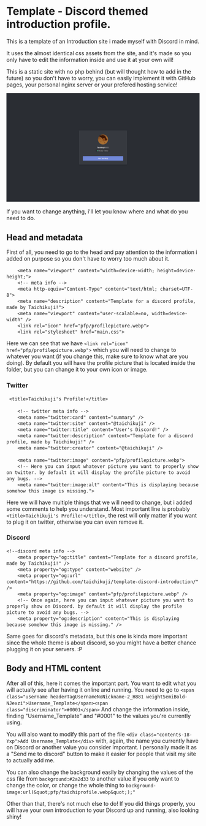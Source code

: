 # Template - Discord themed introduction profile.
This is a template of an Introduction site i made myself with Discord in mind.

It uses the almost identical css assets from the site, and it's made so you only have to edit the information inside and use it at your own will!

This is a static site with no php behind (but will thought how to add in the future) so you don't have to worry, you can easily implement it with GitHub pages, your personal nginx server or your prefered hosting service!


![This is how the site looks!](readme-content/preview.png)

If you want to change anything, i'll let you know where and what do you need to do.
## Head and metadata
First of all, you need to go to the head and pay attention to the information i added on purpose so you don't have to worry too much about it.

```
    <meta name="viewport" content="width=device-width; height=device-height;">
    <!-- meta info -->
    <meta http-equiv="Content-Type" content="text/html; charset=UTF-8">
    <meta name="description" content="Template for a discord profile, made by Taichikuji!">
    <meta name="viewport" content="user-scalable=no, width=device-width" />
	<link rel="icon" href="pfp/profilepicture.webp">
    <link rel="stylesheet" href="main.css">
```

Here we can see that we have ``<link rel="icon" href="pfp/profilepicture.webp">`` which you will need to change to whatever you want (if you change this, make sure to know what are you doing). By default you will have the profile picture that is located inside the folder, but you can change it to your own icon or image.
### Twitter
```
 <title>Taichikuji's Profile!</title>

    <!-- twitter meta info -->
    <meta name="twitter:card" content="summary" />
    <meta name="twitter:site" content="@taichikuji" />
    <meta name="twitter:title" content="User's Discord!" />
    <meta name="twitter:description" content="Template for a discord profile, made by Taichikuji!" />
    <meta name="twitter:creator" content="@taichikuji" />

    <meta name="twitter:image" content="pfp/profilepicture.webp">
    <!-- Here you can input whatever picture you want to properly show on twitter. by default it will display the profile picture to avoid any bugs. -->
    <meta name="twitter:image:alt" content="This is displaying because somehow this image is missing.">

```

Here we will have multiple things that we will need to change, but i added some comments to help you understand. Most important line is probably ``<title>Taichikuji's Profile!</title>``, the rest will only matter if you want to plug it on twitter, otherwise you can even remove it.
### Discord
```
<!--discord meta info -->
    <meta property="og:title" content="Template for a discord profile, made by Taichikuji!" />
    <meta property="og:type" content="website" />
    <meta property="og:url" content="https://github.com/taichikuji/template-discord-introduction/" />
    <meta property="og:image" content="pfp/profilepicture.webp" />
    <!-- Once again, here you can input whatever picture you want to properly show on Discord. by default it will display the profile picture to avoid any bugs. -->
    <meta property="og:description" content="This is displaying because somehow this image is missing." />
```

Same goes for discord's metadata, but this one is kinda more important since the whole theme is about discord, so you might have a better chance plugging it on your servers. :P

## Body and HTML content

After all of this, here it comes the important part. You want to edit what you will actually see after having it online and running. You need to go to ``<span class="username headerTagUsernameNoNickname-2_H881 weightSemiBold-NJexzi">Username_Template</span><span class="discriminator">#0001</span>`` And change the information inside, finding "Username_Template" and "#0001" to the values you're currently using.

You will also want to modify this part of the file ``<div class="contents-18-Yxp">Add Username_Template</div>`` with, again, the name you currently have on Discord or another value you consider important. I personally made it as a "Send me to discord" button to make it easier for people that visit my site to actually add me.

You can also change the background easily by changing the values of the css file from ``background:#2a2d33`` to another value if you only want to change the color, or change the whole thing to ``background-image:url(&quot;pfp/taichiprofile.webp&quot;);"``

Other than that, there's not much else to do! If you did things properly, you will have your own introduction to your Discord up and running, also looking shiny!
